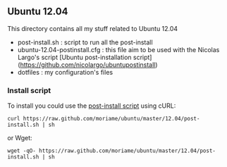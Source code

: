 ## Ubuntu 12.04
This directory contains all my stuff related to Ubuntu 12.04

* post-install.sh : script to run all the post-install
* ubuntu-12.04-postinstall.cfg : this file aim to be used with the Nicolas Largo's script [Ubuntu post-installation script] (https://github.com/nicolargo/ubuntupostinstall)
* dotfiles : my configuration's files


### Install script

To install you could use the [post-install script](https://github.com/moriame/ubuntu/blob/master/12.04/post-install.sh) using cURL:

    curl https://raw.github.com/moriame/ubuntu/master/12.04/post-install.sh | sh

or Wget:

    wget -qO- https://raw.github.com/moriame/ubuntu/master/12.04/post-install.sh | sh
